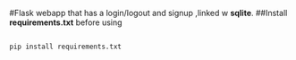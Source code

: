 #Flask webapp that has a login/logout and signup ,linked w **sqlite**. 
##Install **requirements.txt** before using

```

pip install requirements.txt

```

